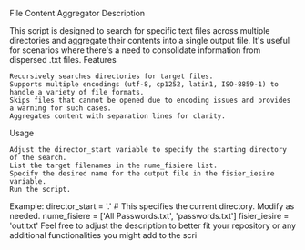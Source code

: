 File Content Aggregator
Description

This script is designed to search for specific text files across multiple directories and aggregate their contents into a single output file. It's useful for scenarios where there's a need to consolidate information from dispersed .txt files.
Features

    Recursively searches directories for target files.
    Supports multiple encodings (utf-8, cp1252, latin1, ISO-8859-1) to handle a variety of file formats.
    Skips files that cannot be opened due to encoding issues and provides a warning for such cases.
    Aggregates content with separation lines for clarity.

Usage

    Adjust the director_start variable to specify the starting directory of the search.
    List the target filenames in the nume_fisiere list.
    Specify the desired name for the output file in the fisier_iesire variable.
    Run the script.

Example:
director_start = '.'  # This specifies the current directory. Modify as needed.
nume_fisiere = ['All Passwords.txt', 'passwords.txt']
fisier_iesire = 'out.txt'
Feel free to adjust the description to better fit your repository or any additional functionalities you might add to the scri

